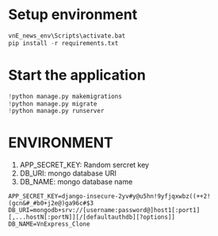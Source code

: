 # Setup environment
```python
vnE_news_env\Scripts\activate.bat
pip install -r requirements.txt

```
# Start the application
```python
!python manage.py makemigrations 
!python manage.py migrate 
!python manage.py runserver

```

# ENVIRONMENT
1. APP_SECRET_KEY: Random sercret key
2. DB_URI: mongo database URI
3. DB_NAME: mongo database name

```
APP_SECRET_KEY=django-insecure-2yv#y@u5hn!9yfjqxwbz((++2!(gcn&#_#b0+j2e@)ga96c#$3
DB_URI=mongodb+srv://[username:password@]host1[:port1][,...hostN[:portN]][/[defaultauthdb][?options]]
DB_NAME=VnExpress_Clone
```